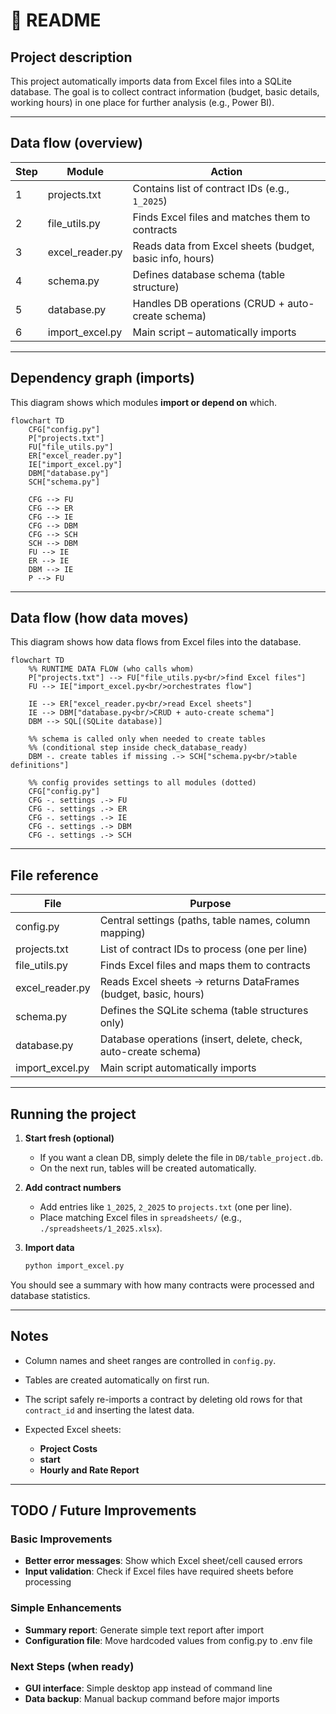 # 📄 README

## Project description

This project automatically imports data from Excel files into a SQLite database.
The goal is to collect contract information (budget, basic details, working hours) in one place for further analysis (e.g., Power BI).

---

## Data flow (overview)

| Step | Module          | Action                                                   |
| ---- | --------------- | -------------------------------------------------------- |
| 1    | projects.txt    | Contains list of contract IDs (e.g., `1_2025`)           |
| 2    | file_utils.py   | Finds Excel files and matches them to contracts          |
| 3    | excel_reader.py | Reads data from Excel sheets (budget, basic info, hours) |
| 4    | schema.py       | Defines database schema (table structure)                |
| 5    | database.py     | Handles DB operations (CRUD + auto-create schema)        |
| 6    | import_excel.py | Main script – automatically imports                      |

---

## Dependency graph (imports)

This diagram shows which modules **import or depend on** which.

```mermaid
flowchart TD
    CFG["config.py"]
    P["projects.txt"]
    FU["file_utils.py"]
    ER["excel_reader.py"]
    IE["import_excel.py"]
    DBM["database.py"]
    SCH["schema.py"]

    CFG --> FU
    CFG --> ER
    CFG --> IE
    CFG --> DBM
    CFG --> SCH
    SCH --> DBM
    FU --> IE
    ER --> IE
    DBM --> IE
    P --> FU
```

---

## Data flow (how data moves)

This diagram shows how data flows from Excel files into the database.

```mermaid
flowchart TD
    %% RUNTIME DATA FLOW (who calls whom)
    P["projects.txt"] --> FU["file_utils.py<br/>find Excel files"]
    FU --> IE["import_excel.py<br/>orchestrates flow"]

    IE --> ER["excel_reader.py<br/>read Excel sheets"]
    IE --> DBM["database.py<br/>CRUD + auto-create schema"]
    DBM --> SQL[(SQLite database)]

    %% schema is called only when needed to create tables
    %% (conditional step inside check_database_ready)
    DBM -. create tables if missing .-> SCH["schema.py<br/>table definitions"]

    %% config provides settings to all modules (dotted)
    CFG["config.py"]
    CFG -. settings .-> FU
    CFG -. settings .-> ER
    CFG -. settings .-> IE
    CFG -. settings .-> DBM
    CFG -. settings .-> SCH
```

---

## File reference

| File            | Purpose                                                         |
| --------------- | --------------------------------------------------------------- |
| config.py       | Central settings (paths, table names, column mapping)           |
| projects.txt    | List of contract IDs to process (one per line)                  |
| file_utils.py   | Finds Excel files and maps them to contracts                    |
| excel_reader.py | Reads Excel sheets → returns DataFrames (budget, basic, hours)  |
| schema.py       | Defines the SQLite schema (table structures only)               |
| database.py     | Database operations (insert, delete, check, auto-create schema) |
| import_excel.py | Main script automatically imports                               |

---

## Running the project

1. **Start fresh (optional)**

   - If you want a clean DB, simply delete the file in `DB/table_project.db`.
   - On the next run, tables will be created automatically.

2. **Add contract numbers**

   - Add entries like `1_2025`, `2_2025` to `projects.txt` (one per line).
   - Place matching Excel files in `spreadsheets/` (e.g., `./spreadsheets/1_2025.xlsx`).

3. **Import data**

   ```bash
   python import_excel.py
   ```

You should see a summary with how many contracts were processed and database statistics.

---

## Notes

- Column names and sheet ranges are controlled in `config.py`.
- Tables are created automatically on first run.
- The script safely re-imports a contract by deleting old rows for that `contract_id` and inserting the latest data.
- Expected Excel sheets:

  - **Project Costs**
  - **start**
  - **Hourly and Rate Report**

---

## TODO / Future Improvements

### Basic Improvements

- **Better error messages**: Show which Excel sheet/cell caused errors
- **Input validation**: Check if Excel files have required sheets before processing

### Simple Enhancements

- **Summary report**: Generate simple text report after import
- **Configuration file**: Move hardcoded values from config.py to .env file

### Next Steps (when ready)

- **GUI interface**: Simple desktop app instead of command line
- **Data backup**: Manual backup command before major imports
